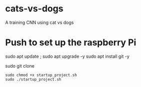 # cats-vs-dogs
A training CNN using cat vs dogs

# Push to set up the raspberry Pi


sudo apt update ; sudo apt upgrade -y
sudo apt install git -y

sudo git clone 

```
sudo chmod +x startup_project.sh 
sudo ./startup_project.sh
```
